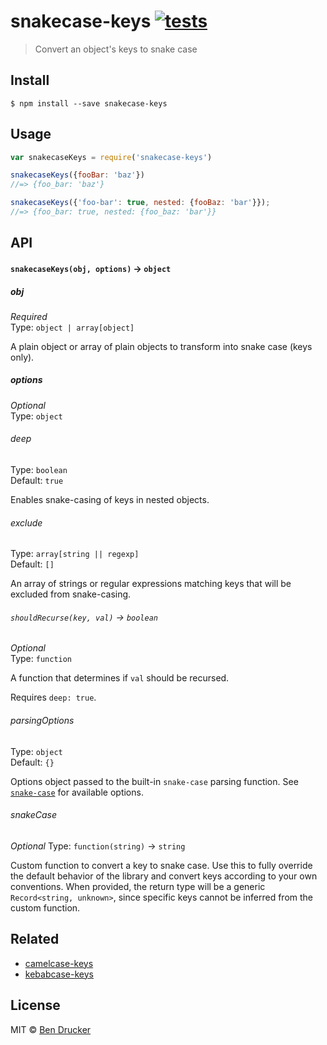 # snakecase-keys [![tests](https://github.com/bendrucker/snakecase-keys/workflows/tests/badge.svg)](https://github.com/bendrucker/snakecase-keys/actions?query=workflow%3Atests)

> Convert an object's keys to snake case


## Install

```
$ npm install --save snakecase-keys
```


## Usage

```js
var snakecaseKeys = require('snakecase-keys')

snakecaseKeys({fooBar: 'baz'})
//=> {foo_bar: 'baz'}

snakecaseKeys({'foo-bar': true, nested: {fooBaz: 'bar'}});
//=> {foo_bar: true, nested: {foo_baz: 'bar'}}
```

## API

#### `snakecaseKeys(obj, options)` -> `object`

##### obj

*Required*  
Type: `object | array[object]`

A plain object or array of plain objects to transform into snake case (keys only).

##### options

*Optional*  
Type: `object`

###### deep

Type: `boolean`  
Default: `true`

Enables snake-casing of keys in nested objects.

###### exclude

Type: `array[string || regexp]`  
Default: `[]`

An array of strings or regular expressions matching keys that will be excluded from snake-casing.

###### `shouldRecurse(key, val)` -> `boolean`

*Optional*  
Type: `function`

A function that determines if `val` should be recursed.

Requires `deep: true`.

###### parsingOptions

Type: `object`  
Default: `{}`

Options object passed to the built-in `snake-case` parsing function. See [`snake-case`](https://github.com/blakeembrey/change-case/tree/master/packages/snake-case) for available options.

###### snakeCase

*Optional*
Type: `function(string)` -> `string`

Custom function to convert a key to snake case. Use this to fully override the default behavior of the library and convert keys according to your own conventions. When provided, the return type will be a generic `Record<string, unknown>`, since specific keys cannot be inferred from the custom function.

## Related

* [camelcase-keys](https://github.com/sindresorhus/camelcase-keys)
* [kebabcase-keys](https://github.com/mattiloh/kebabcase-keys)

## License

MIT © [Ben Drucker](http://bendrucker.me)
